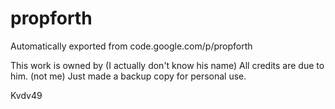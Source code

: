 # propforth
Automatically exported from code.google.com/p/propforth

This work is owned by (I actually don't know his name)
All credits are due to him. (not me)
Just made a backup copy for personal use.

Kvdv49
